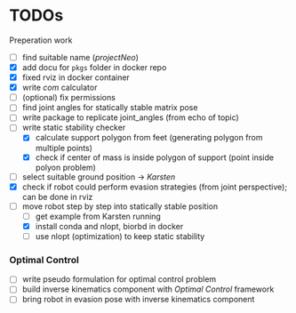 # TODOs
 Preperation work
- [ ] find suitable name (*projectNeo*)
- [x] add docu for `pkgs` folder in docker repo
- [x] fixed rviz in docker container
- [x] write *com* calculator
- [ ] (optional) fix permissions
- [ ] find joint angles for statically stable matrix pose
- [ ] write package to replicate joint_angles (from echo of topic)
- [ ] write static stability checker
    - [x] calculate support polygon from feet (generating polygon from multiple points)
    - [x] check if center of mass is inside polygon of support (point inside polyon problem)
- [ ] select suitable ground position -> *Karsten*
- [x] check if robot could perform evasion strategies (from joint perspective); can be done in rviz
- [ ] move robot step by step into statically stable position
    - [ ] get example from Karsten running
    - [x] install conda and nlopt, biorbd in docker
    - [ ] use nlopt (optimization) to keep static stability
### Optimal Control
- [ ] write pseudo formulation for optimal control problem
- [ ] build inverse kinematics component with *Optimal Control* framework
- [ ] bring robot in evasion pose with inverse kinematics component
